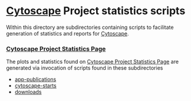# [Cytoscape](https://cytoscape.org) Project statistics scripts

Within this directory are subdirectories containing scripts
to facilitate generation of statistics and reports for [Cytoscape](https://cytoscape.org). 

### [Cytoscape Project Statistics Page](https://cytoscape.org/stat.html)

The plots and statistics found on [Cytoscape Project Statistics Page](https://cytoscape.org/stat.html)
are generated via invocation of scripts found in these subdirectories

* [app-publications](app-publications)
* [cytoscape-starts](cytoscape-starts)
* [downloads](downloads)

